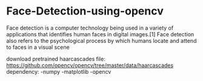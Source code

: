 # Face-Detection-using-opencv 
Face detection is a computer technology being used in a variety of applications that identifies human faces in digital images.[1] Face detection also refers to the psychological process by which humans locate and attend to faces in a visual scene

download pretrained haarcascades file: https://github.com/opencv/opencv/tree/master/data/haarcascades
dependency:
-numpy
-matplotlib
-opencv


